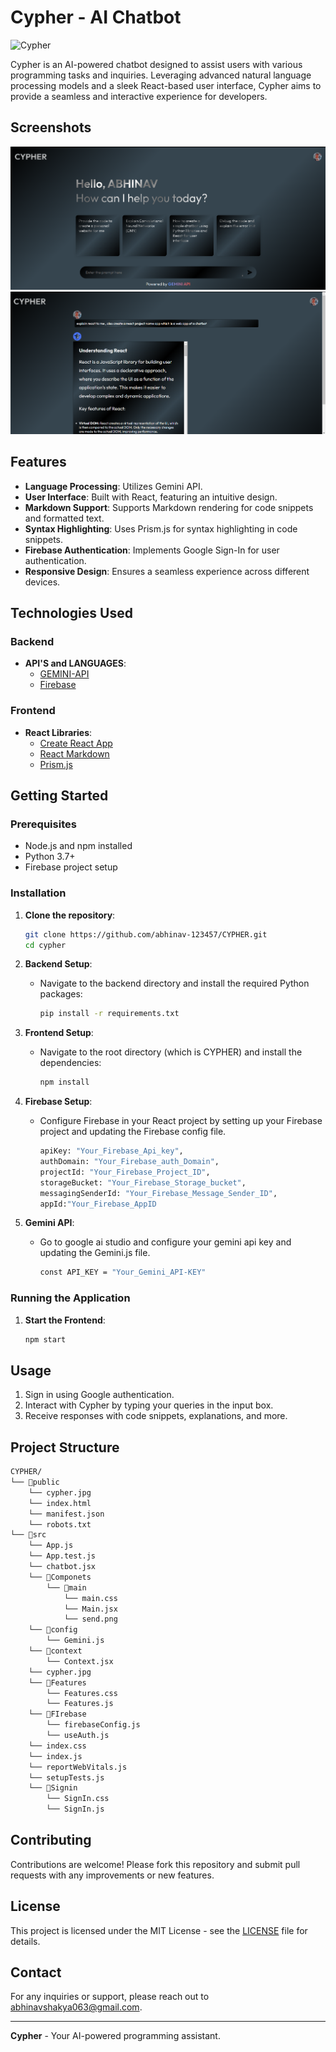 # Cypher - AI Chatbot

![Cypher](https://img.shields.io/badge/Cypher-AI%20Chatbot-brightgreen)

Cypher is an AI-powered chatbot designed to assist users with various programming tasks and inquiries. Leveraging advanced natural language processing models and a sleek React-based user interface, Cypher aims to provide a seamless and interactive experience for developers.

## Screenshots
![alt text](Interface.png)
![alt text](window.png)

## Features

- **Language Processing**: Utilizes Gemini API.
- **User Interface**: Built with React, featuring an intuitive design.
- **Markdown Support**: Supports Markdown rendering for code snippets and formatted text.
- **Syntax Highlighting**: Uses Prism.js for syntax highlighting in code snippets.
- **Firebase Authentication**: Implements Google Sign-In for user authentication.
- **Responsive Design**: Ensures a seamless experience across different devices.

## Technologies Used

### Backend

- **API'S and LANGUAGES**:
  - [GEMINI-API](https://ai.google.dev/aistudio)
  - [Firebase](https://firebase.google.com)

### Frontend

- **React Libraries**:
  - [Create React App](https://create-react-app.dev/)
  - [React Markdown](https://github.com/remarkjs/react-markdown)
  - [Prism.js](https://prismjs.com/)

## Getting Started

### Prerequisites

- Node.js and npm installed
- Python 3.7+
- Firebase project setup

### Installation

1. **Clone the repository**:
    ```bash
    git clone https://github.com/abhinav-123457/CYPHER.git
    cd cypher
    ```

2. **Backend Setup**:
    - Navigate to the backend directory and install the required Python packages:
        ```bash
        pip install -r requirements.txt
        ```

3. **Frontend Setup**:
    - Navigate to the root directory (which is CYPHER) and install the dependencies:
        ```bash
        npm install
        ```
        
4. **Firebase Setup**:
    - Configure Firebase in your React project by setting up your Firebase project and updating the Firebase config file.
        ```bash
        apiKey: "Your_Firebase_Api_key",
        authDomain: "Your_Firebase_auth_Domain",
        projectId: "Your_Firebase_Project_ID",
        storageBucket: "Your_Firebase_Storage_bucket",
        messagingSenderId: "Your_Firebase_Message_Sender_ID",
        appId:"Your_Firebase_AppID
        ```
5. **Gemini API**:
    - Go to google ai studio and configure your gemini api key and updating the Gemini.js file.
        ```bash
        const API_KEY = "Your_Gemini_API-KEY"
        ```
### Running the Application

1. **Start the Frontend**:
    ```bash
    npm start
    ```

## Usage

1. Sign in using Google authentication.
2. Interact with Cypher by typing your queries in the input box.
3. Receive responses with code snippets, explanations, and more.

## Project Structure
```bash
CYPHER/
└── 📁public
    └── cypher.jpg
    └── index.html
    └── manifest.json
    └── robots.txt
└── 📁src
    └── App.js
    └── App.test.js
    └── chatbot.jsx
    └── 📁Componets
        └── 📁main
            └── main.css
            └── Main.jsx
            └── send.png
    └── 📁config
        └── Gemini.js
    └── 📁context
        └── Context.jsx
    └── cypher.jpg
    └── 📁Features
        └── Features.css
        └── Features.js
    └── 📁FIrebase
        └── firebaseConfig.js
        └── useAuth.js
    └── index.css
    └── index.js
    └── reportWebVitals.js
    └── setupTests.js
    └── 📁Signin
        └── SignIn.css
        └── SignIn.js
```

## Contributing

Contributions are welcome! Please fork this repository and submit pull requests with any improvements or new features.

## License

This project is licensed under the MIT License - see the [LICENSE](LICENSE) file for details.


## Contact

For any inquiries or support, please reach out to [abhinavshakya063@gmail.com](mailto:abhinavshakya063@gmail.com).

---

**Cypher** - Your AI-powered programming assistant.

